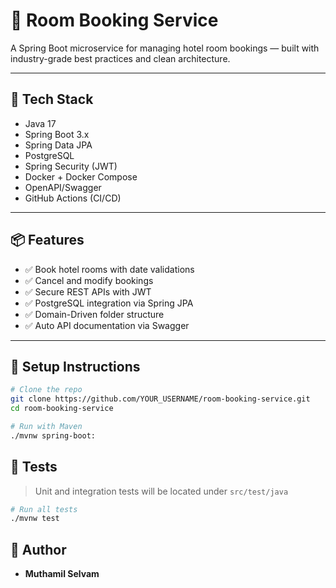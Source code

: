 # 🏨 Room Booking Service

A Spring Boot microservice for managing hotel room bookings — built with industry-grade best practices and clean architecture.

---

## 🚀 Tech Stack

- Java 17
- Spring Boot 3.x
- Spring Data JPA
- PostgreSQL
- Spring Security (JWT)
- Docker + Docker Compose
- OpenAPI/Swagger
- GitHub Actions (CI/CD)

---

## 📦 Features

- ✅ Book hotel rooms with date validations
- ✅ Cancel and modify bookings
- ✅ Secure REST APIs with JWT
- ✅ PostgreSQL integration via Spring JPA
- ✅ Domain-Driven folder structure
- ✅ Auto API documentation via Swagger

---

## 🔧 Setup Instructions

```bash
# Clone the repo
git clone https://github.com/YOUR_USERNAME/room-booking-service.git
cd room-booking-service

# Run with Maven
./mvnw spring-boot:
```

## 🧪 Tests

> Unit and integration tests will be located under `src/test/java`

```bash
# Run all tests
./mvnw test
```
## 👤 Author

- **Muthamil Selvam**